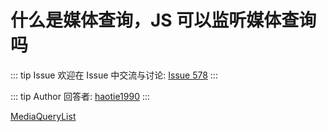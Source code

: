 # 什么是媒体查询，JS 可以监听媒体查询吗



::: tip Issue 
 欢迎在 Issue 中交流与讨论: [Issue 578](https://github.com/shfshanyue/Daily-Question/issues/578) 
:::

::: tip Author 
回答者: [haotie1990](https://github.com/haotie1990) 
:::

[MediaQueryList](https://developer.mozilla.org/zh-CN/docs/Web/API/MediaQueryList)